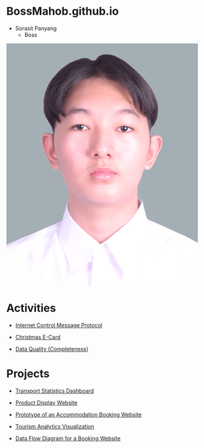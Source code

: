 # BossMahob.github.io
- Sorasit Panyang
  - Boss

![UserImage](images/NisitProfile.jpg)

# Activities
- [Internet Control Message Protocol](icmp)

- [Christmas E-Card](christmas_card.md)

- [Data Quality (Completeness)](completeness.md)

# Projects
- [Transport Statistics Dashboard](https://public.tableau.com/app/profile/sorasit.panyang/viz/TransportStatisticsDashboard/Dashboard#1)

- [Product Display Website]()

- [Prototype of an Accommodation Booking Website]()

- [Tourism Analytics Visualization]()

- [Data Flow Diagram for a Booking Website]()
